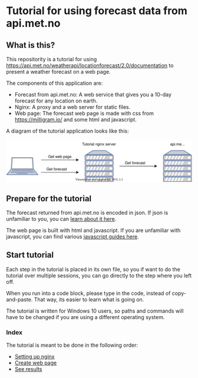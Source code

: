 # Tutorial for using forecast data from api.met.no

## What is this?
This repositority is a tutorial for using https://api.met.no/weatherapi/locationforecast/2.0/documentation to present a weather forecast on a web page.

The components of this application are:
- Forecast from api.met.no: A web service that gives you a 10-day forecast for any location on earth.
- Nginx: A proxy and a web server for static files.
- Web page: The forecast web page is made with css from https://milligram.io/ and some html and javascript.

A diagram of the tutorial application looks like this:

![diagram of locationforecast-tutorial](locationforecast-tutorial.svg)

## Prepare for the tutorial
The forecast returned from api.met.no is encoded in json. If json is unfamiliar to you, you can [learn about it here](https://developer.mozilla.org/en-US/docs/Learn/JavaScript/Objects/JSON).

The web page is built with html and javascript. If you are unfamiliar with javascript, you can find various [javascript guides here](https://developer.mozilla.org/en-US/docs/Web/JavaScript/Guide).

## Start tutorial
Each step in the tutorial is placed in its own file, so you if want to do the tutorial over multiple sessions, you can go directly to the step where you left off.

When you run into a code block, please type in the code, instead of copy-and-paste. That way, its easier to learn what is going on.

The tutorial is written for Windows 10 users, so paths and commands will have to be changed if you are using a different operating system.

### Index
The tutorial is meant to be done in the following order:

 - [Setting up nginx](tutorial/step1-nginx.md)
 - [Create web page](tutorial/step2-webpage.md)
 - [See results](tutorial/step3-finish.md)
